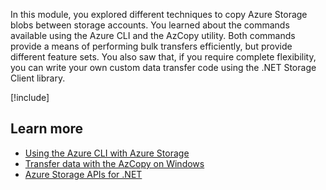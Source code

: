 In this module, you explored different techniques to copy Azure Storage blobs between storage accounts. You learned about the commands available using the Azure CLI and the AzCopy utility. Both commands provide a means of performing bulk transfers efficiently, but provide different feature sets. You also saw that, if you require complete flexibility, you can write your own custom data transfer code using the .NET Storage Client library.

[!include[](../../../includes/azure-sandbox-cleanup.md)]

## Learn more

- [Using the Azure CLI with Azure Storage](https://docs.microsoft.com/azure/storage/common/storage-azure-cli)
- [Transfer data with the AzCopy on Windows](https://docs.microsoft.com/azure/storage/common/storage-use-azcopy)
- [Azure Storage APIs for .NET](https://docs.microsoft.com/dotnet/api/overview/azure/storage?view=azure-dotnet)